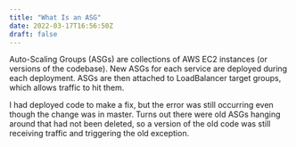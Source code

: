 ```yaml
---
title: "What Is an ASG"
date: 2022-03-17T16:56:50Z
draft: false
---
```

Auto-Scaling Groups (ASGs) are collections of AWS EC2 instances (or versions of the codebase). New ASGs for each service are deployed during each deployment. ASGs are then attached to LoadBalancer target groups, which allows traffic to hit them.

I had deployed code to make a fix, but the error was still occurring even though the change was in master. Turns out there were old ASGs hanging around that had not been deleted, so a version of the old code was still receiving traffic and triggering the old exception.
